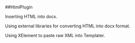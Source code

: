 ##HtmlPlugin

Inserting HTML into docx.

Using external libraries for converting HTML into docx format.

Using XElement to paste raw XML into Templater.
